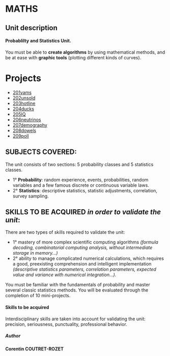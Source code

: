 # MATHS

## Unit description
#### Probablilty and Statistics Unit.

You must be able to **create algorithms** by using mathematical methods, and be at ease with **graphic tools** (plotting different kinds of curves).    


# Projects
* [201yams](https://github.com/sheiiva/Epitech/tree/master/2ndYear/MATHS/201yams_2019)
* [202unsold](https://github.com/sheiiva/Epitech/tree/master/2ndYear/MATHS/102architect_2019)
* [203hotline](https://github.com/sheiiva/Epitech/tree/master/2ndYear/MATHS/203hotline_2019)
* [204ducks](https://github.com/sheiiva/Epitech/tree/master/2ndYear/MATHS/204ducks_2019)
* [205IQ](https://github.com/sheiiva/Epitech/tree/master/2ndYear/MATHS/205IQ_2019)
* [206neutrinos](https://github.com/sheiiva/Epitech/tree/master/2ndYear/MATHS/206neutrinos_2019)
* [207demography](https://github.com/sheiiva/Epitech/tree/master/2ndYear/MATHS/207demography_2019)
* [208dowels](https://github.com/sheiiva/Epitech/tree/master/2ndYear/MATHS/208dowels_2019)
* [209poll](https://github.com/sheiiva/Epitech/tree/master/2ndYear/MATHS/209poll_2019)


## SUBJECTS COVERED:
The unit consists of two sections: 5 probability classes and 5 statistics classes. 
* 1° **Probability**: random experience, events, probabilities, random variables and a few famous discrete or continuous variable laws. 
* 2° **Statistics**: descriptive statistics, statistic adjustments, correlation, survey sampling.

## SKILLS TO BE ACQUIRED *in order to validate the unit*: 
There are two types of skills required to validate the unit:

* 1° mastery of more complex scientific computing algorithms *(formula decoding, combinatorial computing analysis, without intermediate storage in memory...)*
* 2° ability to manage complicated numerical calculations, which requires a good, preexisting comprehension and intelligent implementation *(descriptive statistics parameters, correlation parameters, expected value and variance with numerical integration...).* 

You must be familiar with the fundamentals of probability and master several classic statistics methods. 
You will be evaluated through the completion of 10 mini-projects.

#### Skills to be acquired
Interdisciplinary skills are taken into account for validating the unit: precision, seriousness, punctuality, professional behavior.

##### Author
**Corentin COUTRET-ROZET**